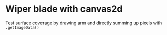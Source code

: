 # Wiper blade with canvas2d

Test surface coverage by drawing arm and directly summing up pixels with `.getImageData()`
